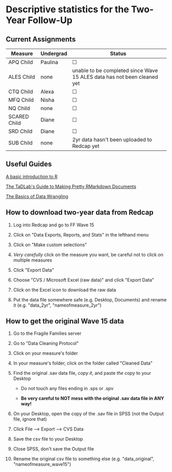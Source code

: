 # Descriptive statistics for the Two-Year Follow-Up

## Current Assignments

| Measure  | Undergrad | Status |
| --- | --- | --- |
| APQ Child | Paulina | &#9744; |
| ALES Child | none | unable to be completed since Wave 15 ALES data has not been cleaned yet |
| CTQ Child | Alexa | &#9744; |
| MFQ Child | Nisha | &#9744; |
| NQ Child | none | &#9744; |
| SCARED Child | Diane | &#9744; |
| SRD Child | Diane | &#9744; |
| SUB Child | none | 2yr data hasn't been uploaded to Redcap yet |

## Useful Guides

[A basic introduction to R](https://jrcalabrese.github.io/Learning_R.html)

[The TaDLab's Guide to Making Pretty RMarkdown Documents](https://jrcalabrese.github.io/pretty_r_guide.html)

[The Basics of Data Wrangling](https://jrcalabrese.github.io/data_wrangling.html)

## How to download two-year data from Redcap

1. Log into Redcap and go to FF Wave 15

2. Click on "Data Exports, Reports, and Stats" in the lefthand menu

3. Click on "Make custom selections"

4. *Very carefully* click on the measure you want, be careful not to click on multiple measures

5. Click "Export Data"

6. Choose "CVS / Microsoft Excel (raw data)" and click "Export Data"

7. Click on the Excel icon to download the raw data

8. Put the data file somewhere safe (e.g. Desktop, Documents) and rename it (e.g. "data_2yr", "nameofmeasure_2yr")

## How to get the original Wave 15 data

1. Go to the Fragile Families server

2. Go to "Data Cleaning Protocol"

3. Click on your measure's folder

4. In your measure's folder, click on the folder called "Cleaned Data"

5. Find the original .sav data file, *copy it*, and paste *the copy* to your Desktop

   * Do not touch any files ending in .sps or .spv
  
   * **Be very careful to NOT mess with the original .sav data file in ANY way!**
  
6. On your Desktop, open the copy of the .sav file in SPSS (not the Output file, ignore that)

7. Click File --> Export --> CVS Data

8. Save the csv file to your Desktop

9. Close SPSS, don't save the Output file

10. Rename the original csv file to something else (e.g. "data_original", "nameofmeasure_wave15")

